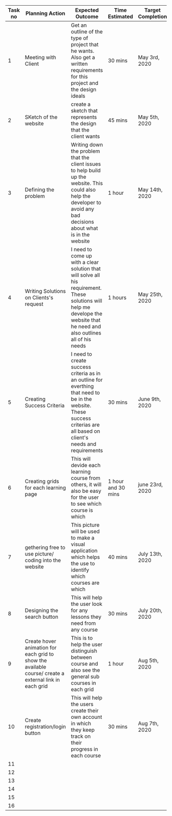| __Task no__ | __Planning Action__ | __Expected Outcome__ |__Time Estimated__ |__Target Completion__ |__Criteria__ |
|-------------|---------------------|----------------------|-------------------|----------------------|-------------|
|     1       |Meeting with Client| Get an outline of the type of project that he wants. Also get a written requirements for this project and the design ideals | 30 mins | May 3rd, 2020 | A|
|      2      | SKetch of the website | create a sketch that represents the design that the client wants | 45 mins | May 5th, 2020| B |
|        3    | Defining the problem | Writing down the problem that the client issues to help build up the website. This could also help the developer to avoid any bad decisions about what is in the website | 1 hour | May 14th, 2020 | A |
|         4   | Writing Solutions on Clients's request | I need to come up with a clear solution that will solve all his requirement. These solutions will help me develope the website that he need and also outlines all of his needs | 1 hours | May 25th, 2020 | A |
|         5   | Creating Success Criteria | I need to create success criteria as in an outline for everthing that need to be in the website. These success criterias are all based on client's needs and requirements | 30 mins| June 9th, 2020| A |
|       6     | Creating grids for each learning page | This will devide each learning course from others, it will also be easy for the user to see which course is which | 1 hour and 30 mins | june 23rd, 2020 | C |
|     7       | gethering free to use picture/ coding into the website | This picture will be used to make a visual application which helps the use to identify which courses are which | 40 mins | July 13th, 2020 | C |
|     8       | Designing the search button | This will help the user look for any lessons they need from any course | 30 mins | July 20th, 2020 | C |
|    9        | Create hover animation for each grid to show the available course/ create a external link in each grid | This is to help the user distinguish between course and also see the general sub courses in each grid | 1 hour | Aug 5th, 2020 | C |
|       10    | Create registration/login button | This will help the users create their own account in which they keep track on their progress in each course | 30 mins | Aug 7th, 2020 | C |
| 11          |
| 12          |
| 13          |
| 14          |
| 15          |
| 16          |




